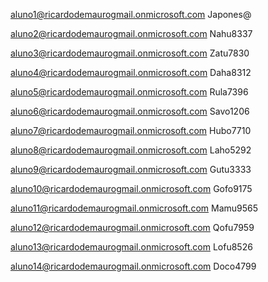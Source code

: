 aluno1@ricardodemaurogmail.onmicrosoft.com
Japones@

aluno2@ricardodemaurogmail.onmicrosoft.com
Nahu8337

aluno3@ricardodemaurogmail.onmicrosoft.com
Zatu7830

aluno4@ricardodemaurogmail.onmicrosoft.com
Daha8312

aluno5@ricardodemaurogmail.onmicrosoft.com
Rula7396

aluno6@ricardodemaurogmail.onmicrosoft.com
Savo1206

aluno7@ricardodemaurogmail.onmicrosoft.com
Hubo7710

aluno8@ricardodemaurogmail.onmicrosoft.com
Laho5292

aluno9@ricardodemaurogmail.onmicrosoft.com
Gutu3333

aluno10@ricardodemaurogmail.onmicrosoft.com
Gofo9175

aluno11@ricardodemaurogmail.onmicrosoft.com
Mamu9565

aluno12@ricardodemaurogmail.onmicrosoft.com
Qofu7959

aluno13@ricardodemaurogmail.onmicrosoft.com
Lofu8526

aluno14@ricardodemaurogmail.onmicrosoft.com
Doco4799
